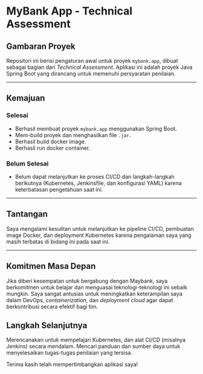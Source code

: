 # MyBank App - Technical Assessment

## Gambaran Proyek

Repositori ini berisi pengaturan awal untuk proyek `mybank.app`, dibuat sebagai bagian dari *Technical Assessment*. Aplikasi ini adalah proyek Java Spring Boot yang dirancang untuk memenuhi persyaratan penilaian.

---

## Kemajuan

### Selesai
- Berhasil membuat proyek `mybank.app` menggunakan Spring Boot.
- Mem-build proyek dan menghasilkan file `.jar`.
- Berhasil build docker image.
- Berhasil run docker container.

### Belum Selesai
- Belum dapat melanjutkan ke proses CI/CD dan langkah-langkah berikutnya (Kubernetes, Jenkinsfile, dan konfigurasi YAML) karena keterbatasan pengetahuan saat ini.

---

## Tantangan

Saya mengalami kesulitan untuk melanjutkan ke pipeline CI/CD, pembuatan image Docker, dan deployment Kubernetes karena pengalaman saya yang masih terbatas di bidang ini pada saat ini.

---

## Komitmen Masa Depan

Jika diberi kesempatan untuk bergabung dengan Maybank, saya berkomitmen untuk belajar dan menguasai teknologi-teknologi ini sebaik mungkin. Saya sangat antusias untuk meningkatkan keterampilan saya dalam DevOps, *containerization*, dan *deployment cloud* agar dapat berkontribusi secara efektif bagi tim.

## Langkah Selanjutnya

Merencanakan untuk mempelajari Kubernetes, dan alat CI/CD (misalnya Jenkins) secara mendalam.
Mencari panduan dan sumber daya untuk menyelesaikan tugas-tugas penilaian yang tersisa.

Terima kasih telah mempertimbangkan aplikasi saya!
